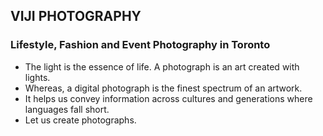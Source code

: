 ## VIJI PHOTOGRAPHY

### Lifestyle, Fashion and Event Photography in Toronto

* The light is the essence of life. A photograph is an art created with lights. 
* Whereas, a digital photograph is the finest spectrum of an artwork. 
* It helps us convey information across cultures and generations where languages fall short. 
* Let us create photographs.
